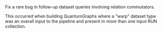 Fix a rare bug in follow-up dataset queries involving relation commutators.

This occurred when building QuantumGraphs where a "warp" dataset type was an overall input to the pipeline and present in more than one input RUN collection.
